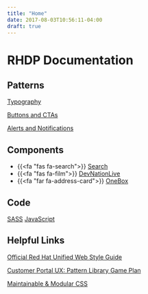 ```yaml
---
title: "Home"
date: 2017-08-03T10:56:11-04:00
draft: true
---
```


# RHDP Documentation


## Patterns

[Typography](patterns/design/typography/)

[Buttons and CTAs](patterns/btn-cta/)

[Alerts and Notifications](patterns/content/notifications/)

## Components

* {{<fa "fas fa-search">}} [Search](components/search)
* {{<fa "fas fa-film">}} [DevNationLive](components/devnationlive)
* {{<fa "far fa-address-card">}} [OneBox](components/onebox)


## Code

[SASS](styling)
[JavaScript](scripting)


## Helpful Links

[Official Red Hat Unified Web Style Guide](https://docs.google.com/document/d/1bAb9MkrLW34wtk4RtrYvqLylXnvWhS81aDHAjhSzxMQ/edit)

[Customer Portal UX: Pattern Library Game Plan](https://docs.google.com/document/d/1VoHKCKPKLLNZC7N8i3KlsMSfZYpfFdRRWl3t01Sg2IA/edit#heading=h.he2yza8x0ytw)

[Maintainable & Modular CSS](http://bit.ly/mod-css)